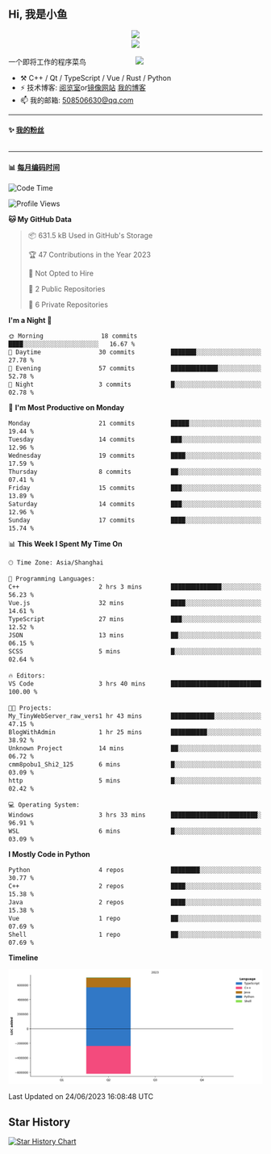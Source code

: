 <!--
**小鱼/小鱼** is a ✨ _special_ ✨ repository because its `README.md` (this file) appears on your GitHub profile.

Here are some ideas to get you started:

- 🔭 I’m currently working on ...
- 🌱 I’m currently learning ...
- 👯 I’m looking to collaborate on ...
- 🤔 I’m looking for help with ...
- 💬 Ask me about ...
- 📫 How to reach me: ...
- 😄 Pronouns: ...
- ⚡ Fun fact: ...
-->

## Hi, 我是小鱼

<div align=center><img src="https://profile-counter.glitch.me/XiaoYuer2022/count.svg"></div>



<div align=center><img src="https://streak-stats.demolab.com?user=XiaoYuer2022&locale=zh_Hans"></div>



[<img align="right" width="50%" src="https://github-readme-stats-ouuan.vercel.app/api?username=XiaoYuer2022&show_icons=true">](https://metrics.lecoq.io/xlz122#gh-light-mode-only)

一个即将工作的程序菜鸟

-   :hammer_and_pick: C++ / Qt / TypeScript / Vue / Rust / Python
-   ⚡ 技术博客: [阅览室](https://haoxx.netlify.app/)or[镜像网站](https://haoxx.top/)  [我的博客](https://haoxx.site/)
-   📫 我的邮箱: 508506630@qq.com

---

#### :sparkles: [我的粉丝](https://github.com/XiaoYuer2022?tab=followers)

<!--START_SECTION:followers-->
<table>
  </tr>
</table>
<!--END_SECTION:followers-->

---

#### :bar_chart: [每月编码时间](https://github.com/muety/wakapi)

<!--START_SECTION:waka-->
![Code Time](http://img.shields.io/badge/Code%20Time-39%20hrs%2029%20mins-blue)

![Profile Views](http://img.shields.io/badge/Profile%20Views-27-blue)

**🐱 My GitHub Data** 

> 📦 631.5 kB Used in GitHub's Storage 
 > 
> 🏆 47 Contributions in the Year 2023
 > 
> 🚫 Not Opted to Hire
 > 
> 📜 2 Public Repositories 
 > 
> 🔑 6 Private Repositories 
 > 
**I'm a Night 🦉** 

```text
🌞 Morning                18 commits          ████░░░░░░░░░░░░░░░░░░░░░   16.67 % 
🌆 Daytime                30 commits          ███████░░░░░░░░░░░░░░░░░░   27.78 % 
🌃 Evening                57 commits          █████████████░░░░░░░░░░░░   52.78 % 
🌙 Night                  3 commits           █░░░░░░░░░░░░░░░░░░░░░░░░   02.78 % 
```
📅 **I'm Most Productive on Monday** 

```text
Monday                   21 commits          █████░░░░░░░░░░░░░░░░░░░░   19.44 % 
Tuesday                  14 commits          ███░░░░░░░░░░░░░░░░░░░░░░   12.96 % 
Wednesday                19 commits          ████░░░░░░░░░░░░░░░░░░░░░   17.59 % 
Thursday                 8 commits           ██░░░░░░░░░░░░░░░░░░░░░░░   07.41 % 
Friday                   15 commits          ███░░░░░░░░░░░░░░░░░░░░░░   13.89 % 
Saturday                 14 commits          ███░░░░░░░░░░░░░░░░░░░░░░   12.96 % 
Sunday                   17 commits          ████░░░░░░░░░░░░░░░░░░░░░   15.74 % 
```


📊 **This Week I Spent My Time On** 

```text
🕑︎ Time Zone: Asia/Shanghai

💬 Programming Languages: 
C++                      2 hrs 3 mins        ██████████████░░░░░░░░░░░   56.23 % 
Vue.js                   32 mins             ████░░░░░░░░░░░░░░░░░░░░░   14.61 % 
TypeScript               27 mins             ███░░░░░░░░░░░░░░░░░░░░░░   12.52 % 
JSON                     13 mins             ██░░░░░░░░░░░░░░░░░░░░░░░   06.15 % 
SCSS                     5 mins              █░░░░░░░░░░░░░░░░░░░░░░░░   02.64 % 

🔥 Editors: 
VS Code                  3 hrs 40 mins       █████████████████████████   100.00 % 

🐱‍💻 Projects: 
My_TinyWebServer_raw_vers1 hr 43 mins        ████████████░░░░░░░░░░░░░   47.15 % 
BlogWithAdmin            1 hr 25 mins        ██████████░░░░░░░░░░░░░░░   38.92 % 
Unknown Project          14 mins             ██░░░░░░░░░░░░░░░░░░░░░░░   06.72 % 
cmm8pobu1_Shi2_125       6 mins              █░░░░░░░░░░░░░░░░░░░░░░░░   03.09 % 
http                     5 mins              █░░░░░░░░░░░░░░░░░░░░░░░░   02.42 % 

💻 Operating System: 
Windows                  3 hrs 33 mins       ████████████████████████░   96.91 % 
WSL                      6 mins              █░░░░░░░░░░░░░░░░░░░░░░░░   03.09 % 
```

**I Mostly Code in Python** 

```text
Python                   4 repos             ████████░░░░░░░░░░░░░░░░░   30.77 % 
C++                      2 repos             ████░░░░░░░░░░░░░░░░░░░░░   15.38 % 
Java                     2 repos             ████░░░░░░░░░░░░░░░░░░░░░   15.38 % 
Vue                      1 repo              ██░░░░░░░░░░░░░░░░░░░░░░░   07.69 % 
Shell                    1 repo              ██░░░░░░░░░░░░░░░░░░░░░░░   07.69 % 
```



**Timeline**

![Lines of Code chart](https://raw.githubusercontent.com/XiaoYuer2022/XiaoYuer2022/main/assets/bar_graph.png)


 Last Updated on 24/06/2023 16:08:48 UTC
<!--END_SECTION:waka-->

Star History
---------
[![Star History Chart](https://api.star-history.com/svg?repos=XiaoYuer2022/XiaoYuer2022&type=Date)](https://star-history.com/#XiaoYuer2022/XiaoYuer2022&Date)
